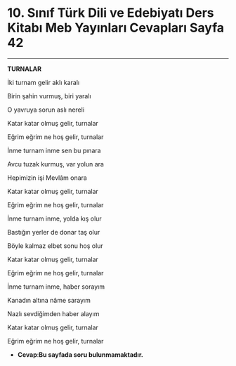 # 10. Sınıf Türk Dili ve Edebiyatı Ders Kitabı Meb Yayınları Cevapları Sayfa 42

---

**TURNALAR**

İki turnam gelir aklı karalı

 Birin şahin vurmuş, biri yaralı

 O yavruya sorun aslı nereli

Katar katar olmuş gelir, turnalar

 Eğrim eğrim ne hoş gelir, turnalar

İnme turnam inme sen bu pınara

 Avcu tuzak kurmuş, var yolun ara

 Hepimizin işi Mevlâm onara

Katar katar olmuş gelir, turnalar

 Eğrim eğrim ne hoş gelir, turnalar

İnme turnam inme, yolda kış olur

 Bastığın yerler de donar taş olur

 Böyle kalmaz elbet sonu hoş olur

Katar katar olmuş gelir, turnalar

 Eğrim eğrim ne hoş gelir, turnalar

İnme turnam inme, haber sorayım

 Kanadın altına nâme sarayım

 Nazlı sevdiğimden haber alayım

Katar katar olmuş gelir, turnalar

 Eğrim eğrim ne hoş gelir, turnalar

-   **Cevap**:**Bu sayfada soru bulunmamaktadır.**